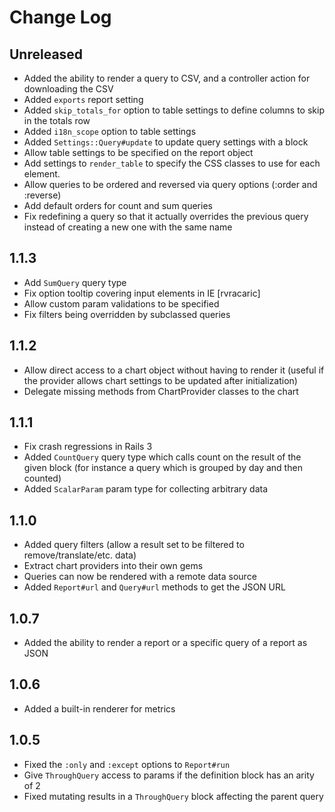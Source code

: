 # Change Log

## Unreleased
* Added the ability to render a query to CSV, and a controller action for downloading the CSV
* Added `exports` report setting
* Added `skip_totals_for` option to table settings to define columns to skip in the totals row
* Added `i18n_scope` option to table settings
* Added `Settings::Query#update` to update query settings with a block
* Allow table settings to be specified on the report object
* Add settings to `render_table` to specify the CSS classes to use for each element.
* Allow queries to be ordered and reversed via query options (:order and :reverse)
* Add default orders for count and sum queries
* Fix redefining a query so that it actually overrides the previous query instead of creating a new one with the same name

## 1.1.3
* Add `SumQuery` query type
* Fix option tooltip covering input elements in IE [rvracaric]
* Allow custom param validations to be specified
* Fix filters being overridden by subclassed queries

## 1.1.2
* Allow direct access to a chart object without having to render it (useful if the provider allows chart settings to be updated after initialization)
* Delegate missing methods from ChartProvider classes to the chart

## 1.1.1
* Fix crash regressions in Rails 3
* Added `CountQuery` query type which calls count on the result of the given block (for instance a query which is
  grouped by day and then counted)
* Added `ScalarParam` param type for collecting arbitrary data

## 1.1.0
* Added query filters (allow a result set to be filtered to remove/translate/etc. data)
* Extract chart providers into their own gems
* Queries can now be rendered with a remote data source
* Added `Report#url` and `Query#url` methods to get the JSON URL

## 1.0.7
* Added the ability to render a report or a specific query of a report as JSON

## 1.0.6
* Added a built-in renderer for metrics

## 1.0.5
* Fixed the `:only` and `:except` options to `Report#run`
* Give `ThroughQuery` access to params if the definition block has an arity of 2
* Fixed mutating results in a `ThroughQuery` block affecting the parent query
